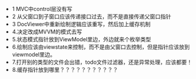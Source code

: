 * 1 MVC中control层没有写
* 2 从父窗口到子窗口应该传递接口过去，而不是直接传递父窗口指针
* 3 DocViewer中重新绘制逻辑应该重写，然后加上缓存机制
* 4.决定改成MVVM的模式去写
* 5.状态模式指针放到ViewModel里边，外边就来个枚举类型
* 6.绘制应该由viewstate来控制，而不是由父窗口去控制，但是指针应该放到viewmodel里边。
* 7.打开别的类型的文件会出错，todo文件过滤器，还是异常处理，应该都要！
* 8.缓存指针放到哪里？？？？？？？？？？？
 